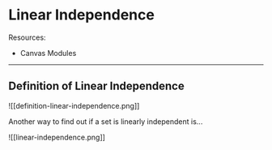 # Linear Independence

Resources:
- Canvas Modules

---

## Definition of Linear Independence

![[definition-linear-independence.png]]

Another way to find out if a set is linearly independent is...

![[linear-independence.png]]
